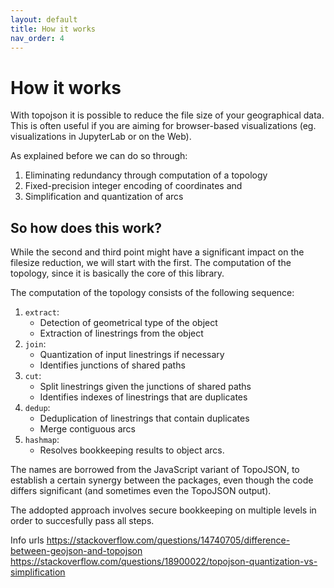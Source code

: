 ```yaml
---
layout: default
title: How it works
nav_order: 4
---
```


# How it works

With topojson it is possible to reduce the file size of your geographical data. This is often useful if you are aiming for browser-based visualizations (eg. visualizations in JupyterLab or on the Web).

As explained before we can do so through:

1. Eliminating redundancy through computation of a topology
2. Fixed-precision integer encoding of coordinates and
3. Simplification and quantization of arcs

## So how does this work?

While the second and third point might have a significant impact on the filesize reduction, we will start with the first. The computation of the topology, since it is basically the core of this library.

The computation of the topology consists of the following sequence:

1. `extract`:
   - Detection of geometrical type of the object
   - Extraction of linestrings from the object
2. `join`:
   - Quantization of input linestrings if necessary
   - Identifies junctions of shared paths
3. `cut`:
   - Split linestrings given the junctions of shared paths
   - Identifies indexes of linestrings that are duplicates
4. `dedup`:
   - Deduplication of linestrings that contain duplicates
   - Merge contiguous arcs
5. `hashmap`:
   - Resolves bookkeeping results to object arcs.

The names are borrowed from the JavaScript variant of TopoJSON, to establish a certain synergy between the packages, even though the code differs significant (and sometimes even the TopoJSON output).

The addopted approach involves secure bookkeeping on multiple levels in order to succesfully pass all steps.

Info urls
https://stackoverflow.com/questions/14740705/difference-between-geojson-and-topojson
https://stackoverflow.com/questions/18900022/topojson-quantization-vs-simplification
